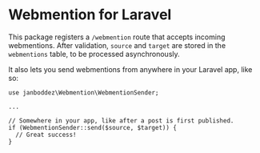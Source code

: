 # Webmention for Laravel

This package registers a `/webmention` route that accepts incoming webmentions. After validation, `source` and `target` are stored in the `webmentions` table, to be processed asynchronously.

It also lets you send webmentions from anywhere in your Laravel app, like so:

```
use janboddez\Webmention\WebmentionSender;

...

// Somewhere in your app, like after a post is first published.
if (WebmentionSender::send($source, $target)) {
  // Great success!
}
```
